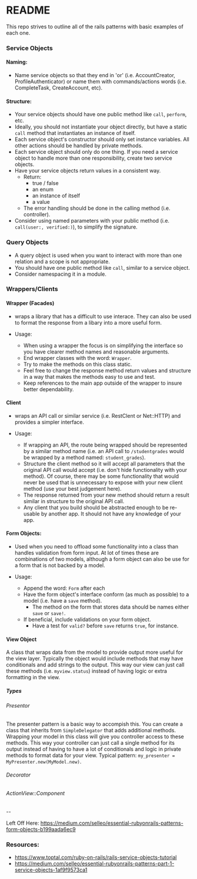 # README
This repo strives to outline all of the rails patterns with basic examples of each one.

### Service Objects
#### Naming:
* Name service objects so that they end in 'or' (i.e. AccountCreator, ProfileAuthenticator) or name them with commands/actions words (i.e. CompleteTask, CreateAccount, etc).

#### Structure:
* Your service objects should have one public method like `call`, `perform`, etc.
* Ideally, you should not instantiate your object directly, but have a static `call` method that instantiates an instance of itself.
* Each service object's constructor should only set instance variables. All other actions should be handled by private methods.
* Each service object should only do one thing. If you need a service object to handle more than one responsibility, create two service objects.
* Have your service objects return values in a consistent way.
  * Return:
    * true / false
    * an enum
    * an instance of itself
    * a value
  * The error handling should be done in the calling method (i.e. controller).
* Consider using named parameters with your public method (i.e. `call(user:, verified:)`), to simplify the signature.

### Query Objects
* A query object is used when you want to interact with more than one relation and a scope is not appropriate.
* You should have one public method like `call`, similar to a service object.
* Consider namespacing it in a module.

### Wrappers/Clients

#### Wrapper (Facades)
* wraps a library that has a difficult to use interace. They can also be used to format the response from a libary into a more useful form.

* Usage:
  * When using a wrapper the focus is on simplifying the interface so you have clearer method names and reasonable arguments.
  * End wrapper classes with the word: `Wrapper`.
  * Try to make the methods on this class static.
  * Feel free to change the response method return values and structure in a way that makes the methods easy to use and test.
  * Keep references to the main app outside of the wrapper to insure better dependability.

#### Client
* wraps an API call or similar service (i.e. RestClent or Net::HTTP) and provides a simpler interface.

* Usage:
  * If wrapping an API, the route being wrapped should be represented by a similar method name (i.e. an API call to `/studentgrades` would be wrapped by a method named: `student_grades`).
  * Structure the client method so it will accept all parameters that the original API call would accept (i.e. don't hide functionality with your method). Of course, there may be some functionality that would never be used that is unnecessary to expose with your new client method (use your best judgement here).
  * The response returned from your new method should return a result similar in structure to the original API call.
  * Any client that you build should be abstracted enough to be re-usable by another app. It should not have any knowledge of your app.

#### Form Objects:
* Used when you need to offload some functionality into a class than handles validation from form input. At lot of times these are combinations of two models, although a form object can also be use for a form that is not backed by a model.

* Usage:
  * Append the word: `Form` after each
  * Have the form object's interface conform (as much as possible) to a model (i.e. have a `save` method).
    * The method on the form that stores data should be names either `save` or `save!`.
  * If beneficial, include validations on your form object.
    * Have a test for `valid?` before `save` returns `true`, for instance.


#### View Object
A class that wraps data from the model to provide output more useful for the view layer. Typically the object would include methods that may have conditionals and add strings to the output. This way our view can just call these methods (i.e. `myview.status`) instead of having logic or extra formatting in the view.

##### Types
###### Presentor
The presenter pattern is a basic way to accompish this. You can create a class that inherits from `SimpleDelegator` that adds additional methods. Wrapping your model in this class will give you controller access to these methods. This way your controller can just call a single method for its output instead of having to have a lot of conditionals and logic in private methods to format data for your view. Typical pattern: `my_presenter = MyPresenter.new(MyModel.new)`.

###### Decorator
###### ActionView::Component


--

Left Off Here:
https://medium.com/selleo/essential-rubyonrails-patterns-form-objects-b199aada6ec9

### Resources:
* https://www.toptal.com/ruby-on-rails/rails-service-objects-tutorial
* https://medium.com/selleo/essential-rubyonrails-patterns-part-1-service-objects-1af9f9573ca1
